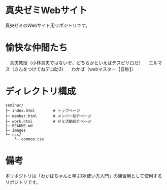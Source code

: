 # 真央ゼミWebサイト
真央ゼミのWebサイト用リポジトリです。
# 愉快な仲間たち
　真央教授（小林真央ではないぞ、どちらかといえばデスピサロだ）
　エルマス（さんをつけてねデコ助3）
　わかば（webマスター【自称】）
 
# ディレクトリ構成
```
seminar/
├─ index.html        # トップページ
├─ member.html       # メンバー紹介ページ
├─ work.html         # ゼミ活動紹介ページ
├─ README.md
├─ images
└─ css/
    └─ common.css
```

# 備考
本リポジトリは「わかばちゃんと学ぶGit使い方入門」の練習用として使用するリポジトリです。
